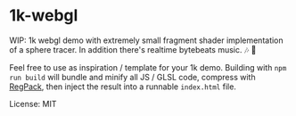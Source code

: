 # 1k-webgl

WIP: 1k webgl demo with extremely small fragment shader implementation of a sphere tracer.
In addition there's realtime bytebeats music. :notes: :tada:

Feel free to use as inspiration / template for your 1k demo. Building with `npm run build`
will bundle and minify all JS / GLSL code, compress with
[RegPack](https://github.com/Siorki/RegPack), then inject the result into a runnable `index.html` file.

License: MIT
